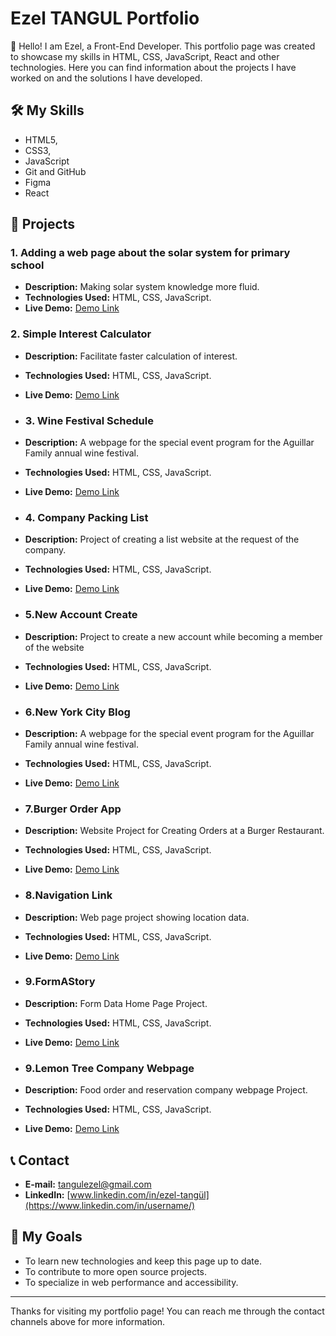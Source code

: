 # Ezel TANGUL Portfolio

👋 Hello! I am Ezel, a Front-End Developer. This portfolio page was created to showcase my skills in HTML, CSS, JavaScript, React and other technologies. Here you can find information about the projects I have worked on and the solutions I have developed.

## 🛠️ My Skills
- HTML5,
- CSS3,
- JavaScript
- Git and GitHub
- Figma
- React

## 📁 Projects

### 1. Adding a web page about the solar system for primary school
- **Description:** Making solar system knowledge more fluid.
- **Technologies Used:** HTML, CSS, JavaScript.
- **Live Demo:** [Demo Link](Project1_demo_link)

### 2. Simple Interest Calculator
- **Description:** Facilitate faster calculation of interest.
- **Technologies Used:** HTML, CSS, JavaScript.
- **Live Demo:** [Demo Link](Project2_demo_link)

- ### 3. Wine Festival Schedule
- **Description:** A webpage for the special event program for the Aguillar Family annual wine festival.
- **Technologies Used:** HTML, CSS, JavaScript.
- **Live Demo:** [Demo Link](Project3_demo_link)

- ### 4. Company Packing List
- **Description:** Project of creating a list website at the request of the company.
- **Technologies Used:** HTML, CSS, JavaScript.
- **Live Demo:** [Demo Link](Project4_demo_link)

- ### 5.New Account Create
- **Description:** Project to create a new account while becoming a member of the website
- **Technologies Used:** HTML, CSS, JavaScript.
- **Live Demo:** [Demo Link](Project5_demo_link)

- ### 6.New York City Blog
- **Description:** A webpage for the special event program for the Aguillar Family annual wine festival.
- **Technologies Used:** HTML, CSS, JavaScript.
- **Live Demo:** [Demo Link](Project6_demo_link)

- ### 7.Burger Order App
- **Description:** Website Project for Creating Orders at a Burger Restaurant.
- **Technologies Used:** HTML, CSS, JavaScript.
- **Live Demo:** [Demo Link](Project7_demo_link)

- ### 8.Navigation Link
- **Description:** Web page project showing location data.
- **Technologies Used:** HTML, CSS, JavaScript.
- **Live Demo:** [Demo Link](Project8_demo_link)

- ### 9.FormAStory
- **Description:** Form Data Home Page Project.
- **Technologies Used:** HTML, CSS, JavaScript.
- **Live Demo:** [Demo Link](Project9_demo_link)

- ### 9.Lemon Tree Company Webpage
- **Description:** Food order and reservation company webpage Project.
- **Technologies Used:** HTML, CSS, JavaScript.
- **Live Demo:** [Demo Link](Project9_demo_link)
  
## 📞 Contact
- **E-mail:** [tangulezel@gmail.com](mailto:email@example.com)
- **LinkedIn:** [www.linkedin.com/in/ezel-tangül](https://www.linkedin.com/in/username/)

## 🎯 My Goals
- To learn new technologies and keep this page up to date.
- To contribute to more open source projects.
- To specialize in web performance and accessibility.

---

Thanks for visiting my portfolio page! You can reach me through the contact channels above for more information.
